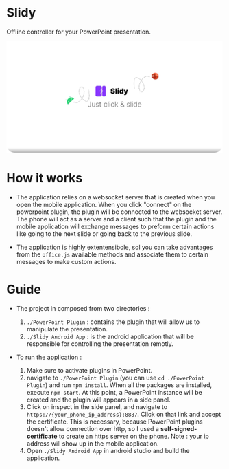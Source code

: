 # Slidy
Offline controller for your PowerPoint presentation.

![Hello world](./Screenshots/Slidy.jpg)

# How it works
- The application relies on a websocket server that is created when you open the mobile application. When you click "connect" on the powerpoint plugin, the plugin will be connected to the websocket server. The phone will act as a server and a client such that the plugin and the mobile application will exchange messages to preform  certain actions like going to the next slide or going back to the previous slide.

- The application is highly extentensibole, sol you can take advantages from the `office.js` available methods and associate them to certain messages to make custom actions.
# Guide
- The project in composed from two directories :
    1. `./PowerPoint Plugin` : contains the plugin that will allow us to manipulate the presentation.
    2. `./Slidy Android App` : is the android application that will be responsible for controlling the presentation remotly.

- To run the application :
    1. Make sure to activate plugins in PowerPoint.
    2. navigate to `./PowerPoint Plugin` (you can use `cd ./PowerPoint Plugin`) and run `npm install`. When all the packages are installed, execute `npm start`. At this point, a PowerPoint instance will be created and the plugin will appears in a side panel.
    3. Click on inspect in the side panel, and navigate to 
    `https://{your_phone_ip_address}:8887`. Click on that link and accept the certificate. This is necessary, because PowerPoint plugins doesn't allow connection over http, so I used a **self-signed-certificate** to create an https server on the phone. Note : your ip address will show up in the mobile application.
    4. Open `./Slidy Android App` in android studio and build the application. 